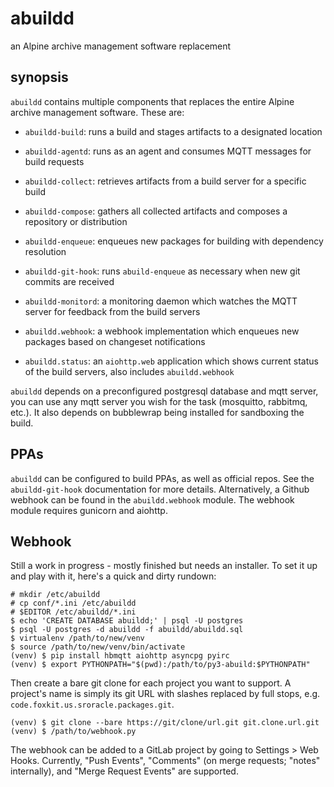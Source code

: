 # abuildd

an Alpine archive management software replacement


## synopsis

`abuildd` contains multiple components that replaces the entire Alpine archive management
software.  These are:

 * `abuildd-build`: runs a build and stages artifacts to a designated location

 * `abuildd-agentd`: runs as an agent and consumes MQTT messages for build requests

 * `abuildd-collect`: retrieves artifacts from a build server for a specific build

 * `abuildd-compose`: gathers all collected artifacts and composes a repository or
                      distribution

 * `abuildd-enqueue`: enqueues new packages for building with dependency resolution

 * `abuildd-git-hook`: runs `abuild-enqueue` as necessary when new git commits are
                       received

 * `abuildd-monitord`: a monitoring daemon which watches the MQTT server for feedback from
                       the build servers

 * `abuildd.webhook`: a webhook implementation which enqueues new packages based on
                      changeset notifications

 * `abuildd.status`: an `aiohttp.web` application which shows current status of the
                     build servers, also includes `abuildd.webhook`

`abuildd` depends on a preconfigured postgresql database and mqtt server, you can use any
mqtt server you wish for the task (mosquitto, rabbitmq, etc.).  It also depends on bubblewrap
being installed for sandboxing the build.


## PPAs

`abuildd` can be configured to build PPAs, as well as official repos.  See the `abuildd-git-hook`
documentation for more details.  Alternatively, a Github webhook can be found in the
`abuildd.webhook` module.  The webhook module requires gunicorn and aiohttp.

## Webhook

Still a work in progress - mostly finished but needs an installer. To set it up and play
with it, here's a quick and dirty rundown:

```
# mkdir /etc/abuildd
# cp conf/*.ini /etc/abuildd
# $EDITOR /etc/abuildd/*.ini
$ echo 'CREATE DATABASE abuildd;' | psql -U postgres
$ psql -U postgres -d abuildd -f abuildd/abuildd.sql
$ virtualenv /path/to/new/venv
$ source /path/to/new/venv/bin/activate
(venv) $ pip install hbmqtt aiohttp asyncpg pyirc
(venv) $ export PYTHONPATH="$(pwd):/path/to/py3-abuild:$PYTHONPATH"
```

Then create a bare git clone for each project you want to support. A project's name is
simply its git URL with slashes replaced by full stops, e.g.
`code.foxkit.us.sroracle.packages.git`.

```
(venv) $ git clone --bare https://git/clone/url.git git.clone.url.git
(venv) $ /path/to/webhook.py
```

The webhook can be added to a GitLab project by going to Settings > Web Hooks. Currently,
"Push Events", "Comments" (on merge requests; "notes" internally), and "Merge Request
Events" are supported.



